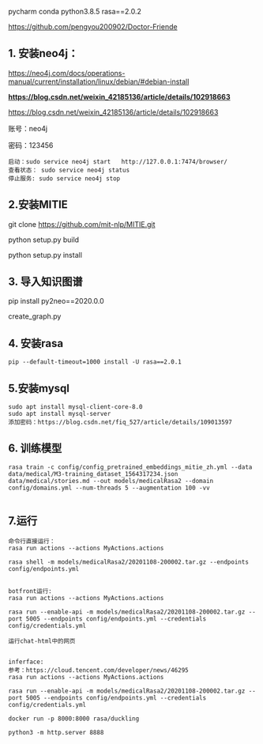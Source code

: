 pycharm conda python3.8.5 rasa==2.0.2

https://github.com/pengyou200902/Doctor-Friende

## 1. 安装neo4j：

https://neo4j.com/docs/operations-manual/current/installation/linux/debian/#debian-install

**https://blog.csdn.net/weixin_42185136/article/details/102918663**

https://blog.csdn.net/weixin_42185136/article/details/102918663

账号：neo4j

密码：123456

```
启动：sudo service neo4j start   http://127.0.0.1:7474/browser/
查看状态： sudo service neo4j status
停止服务: sudo service neo4j stop
```



## 2.安装MITIE

git clone https://github.com/mit-nlp/MITIE.git

python setup.py build

python setup.py install



## 3. 导入知识图谱

pip install py2neo==2020.0.0

create_graph.py



## 4. 安装rasa

```
pip --default-timeout=1000 install -U rasa==2.0.1
```



## 5.安装mysql

```
sudo apt install mysql-client-core-8.0
sudo apt install mysql-server
添加密码：https://blog.csdn.net/fiq_527/article/details/109013597
```

## 6. 训练模型

```
rasa train -c config/config_pretrained_embeddings_mitie_zh.yml --data data/medical/M3-training_dataset_1564317234.json data/medical/stories.md --out models/medicalRasa2 --domain config/domains.yml --num-threads 5 --augmentation 100 -vv


```

## 

## 7.运行

```
命令行直接运行：
rasa run actions --actions MyActions.actions

rasa shell -m models/medicalRasa2/20201108-200002.tar.gz --endpoints config/endpoints.yml 


botfront运行:
rasa run actions --actions MyActions.actions

rasa run --enable-api -m models/medicalRasa2/20201108-200002.tar.gz --port 5005 --endpoints config/endpoints.yml --credentials config/credentials.yml 

运行chat-html中的网页


inferface:
参考：https://cloud.tencent.com/developer/news/46295
rasa run actions --actions MyActions.actions

rasa run --enable-api -m models/medicalRasa2/20201108-200002.tar.gz --port 5005 --endpoints config/endpoints.yml --credentials config/credentials.yml 

docker run -p 8000:8000 rasa/duckling

python3 -m http.server 8888
```

